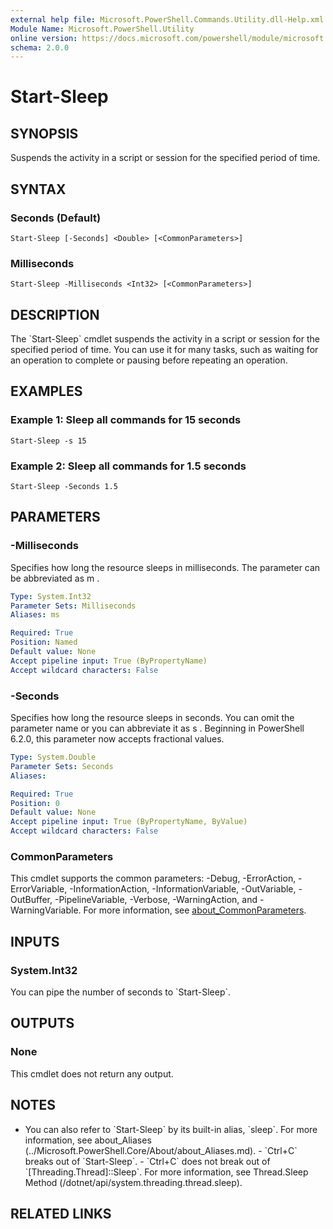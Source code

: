 ```yaml
---
external help file: Microsoft.PowerShell.Commands.Utility.dll-Help.xml
Module Name: Microsoft.PowerShell.Utility
online version: https://docs.microsoft.com/powershell/module/microsoft.powershell.utility/start-sleep?view=powershell-7.1&WT.mc_id=ps-gethelp
schema: 2.0.0
---
```


# Start-Sleep

## SYNOPSIS
Suspends the activity in a script or session for the specified period of time.

## SYNTAX

### Seconds (Default)
```
Start-Sleep [-Seconds] <Double> [<CommonParameters>]
```

### Milliseconds
```
Start-Sleep -Milliseconds <Int32> [<CommonParameters>]
```

## DESCRIPTION
The \`Start-Sleep\` cmdlet suspends the activity in a script or session for the specified period of time.
You can use it for many tasks, such as waiting for an operation to complete or pausing before repeating an operation.

## EXAMPLES

### Example 1: Sleep all commands for 15 seconds
```
Start-Sleep -s 15
```

### Example 2: Sleep all commands for 1.5 seconds
```
Start-Sleep -Seconds 1.5
```

## PARAMETERS

### -Milliseconds
Specifies how long the resource sleeps in milliseconds.
The parameter can be abbreviated as m .

```yaml
Type: System.Int32
Parameter Sets: Milliseconds
Aliases: ms

Required: True
Position: Named
Default value: None
Accept pipeline input: True (ByPropertyName)
Accept wildcard characters: False
```

### -Seconds
Specifies how long the resource sleeps in seconds.
You can omit the parameter name or you can abbreviate it as s .
Beginning in PowerShell 6.2.0, this parameter now accepts fractional values.

```yaml
Type: System.Double
Parameter Sets: Seconds
Aliases:

Required: True
Position: 0
Default value: None
Accept pipeline input: True (ByPropertyName, ByValue)
Accept wildcard characters: False
```

### CommonParameters
This cmdlet supports the common parameters: -Debug, -ErrorAction, -ErrorVariable, -InformationAction, -InformationVariable, -OutVariable, -OutBuffer, -PipelineVariable, -Verbose, -WarningAction, and -WarningVariable. For more information, see [about_CommonParameters](http://go.microsoft.com/fwlink/?LinkID=113216).

## INPUTS

### System.Int32
You can pipe the number of seconds to \`Start-Sleep\`.

## OUTPUTS

### None
This cmdlet does not return any output.

## NOTES
- You can also refer to \`Start-Sleep\` by its built-in alias, \`sleep\`. For more information, see about_Aliases (../Microsoft.PowerShell.Core/About/about_Aliases.md). - \`Ctrl+C\` breaks out of \`Start-Sleep\`.   - \`Ctrl+C\` does not break out of \`\[Threading.Thread\]::Sleep\`. For more information, see Thread.Sleep Method (/dotnet/api/system.threading.thread.sleep).

## RELATED LINKS
